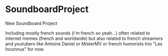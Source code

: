 # SoundboardProject
New Soundboard Project

Including mostly french sounds (i'm french so yeah...) often related to internet memes (french and worldwide) but also related to french streamers and youtubers like Antoine Daniel or MisterMV or french humorists trio "Les Inconnus" for now.



